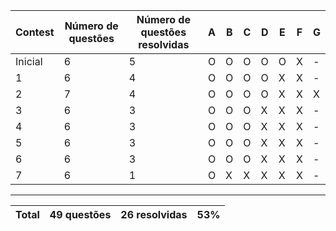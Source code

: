 | Contest | Número de questões | Número de questões resolvidas | A   | B   | C   | D   | E   | F   | G   |
| ------- | ------------------ | ----------------------------- | --- | --- | --- | --- | --- | --- | --- |
| Inicial | 6                  | 5                             | O   | O   | O   | O   | O   | X   | -   |
| 1       | 6                  | 4                             | O   | O   | O   | O   | X   | X   | -   |
| 2       | 7                  | 4                             | O   | O   | O   | O   | X   | X   | X   |
| 3       | 6                  | 3                             | O   | O   | O   | X   | X   | X   | -   |
| 4       | 6                  | 3                             | O   | O   | O   | X   | X   | X   | -   |
| 5       | 6                  | 3                             | O   | O   | O   | X   | X   | X   | -   |
| 6       | 6                  | 3                             | O   | O   | O   | X   | X   | X   | -   |
| 7       | 6                  | 1                             | O   | X   | X   | X   | X   | X   | -   |

---

| Total | 49 questões | 26 resolvidas | 53% |
| ----- | ----------- | ------------- | --- |
